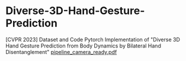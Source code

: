 # Diverse-3D-Hand-Gesture-Prediction
[CVPR 2023] Dataset and Code Pytorch Implementation of "Diverse 3D Hand Gesture Prediction from Body Dynamics by  Bilateral Hand Disentanglement"
[pipeline_camera_ready.pdf](https://github.com/XingqunQi-lab/Diverse-3D-Hand-Gesture-Prediction/files/11015420/pipeline_camera_ready.pdf)
